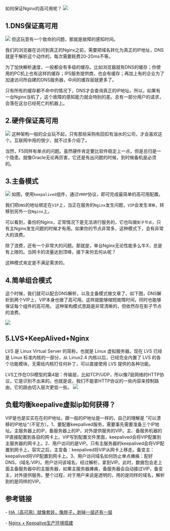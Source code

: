 如何保证Nginx的高可用呢？
![](https://sunxvming.com/imgs/efddf909-1abb-4f4a-9cec-848828e9498e.jpg)



## 1.DNS保证高可用
![](https://sunxvming.com/imgs/59c9fa9d-844f-412d-b927-7e9bd186d104.jpg)
但这玩意有一个致命的问题，那就是故障的感知时间。

我们的浏览器在访问到真正的Nginx之前，需要把域名转化为真正的IP地址，DNS就是干解析这个动作的，每次需要耗费20-20ms不等。

为了加快解析速度，一般都会有多级的缓存。比如浏览器就有DNS的缓存；你使用的PC机上也有这样的缓存；IPS服务提供商，也会有缓存；再加上有的企业为了加速访问所自建的DNS服务器，中间的缓存层就更多了。

只有所有的缓存都不命中的情况下，DNS才会查询真正的IP地址。所以，如果有一台Nginx当机了，这个故障的感知能力就会特别的差。总有一部分用户的请求，会落在这台已经死亡的机器上。


## 2.硬件保证高可用
![](https://sunxvming.com/imgs/0ca53f98-51f8-4d9b-94fd-ba05fdec67c7.jpg)
这种架构一般的企业玩不起，只有那些采购有回扣有油水的公司，才会喜欢这个。互联网中用的很少，就不过多介绍了。

当然，F5同样有单点的问题。虽然硬件肯定要比软件稳定上一点，但是总归是一个隐患。就像Oracle无论再厉害，它还是有出问题的时候，到时候备机是必须的。


## 3.主备模式
![](https://sunxvming.com/imgs/7529beb6-7596-4de9-a8ac-1b677f715f74.jpg)
如图，使用`keepalived`组件，通过`VRRP`协议，即可完成最简单的高可用配置。

我们把`DNS`的地址绑定在`VIP`上，当正在服务的`Nginx`发生问题，`VIP`会发生`漂移`，转移到另外一台`Nginx`上。

可以看到，备份的Nginx，正常情况下是无法进行服务的，它也叫做`影子节点`，只有主Nginx发生问题的时候才有用。如果你的节点非常多，这种模式下，会有非常大的浪费。

除了浪费，还有一个非常大的问题。那就是，单台Nginx无论性能多么牛X，总是有上限的。当网卡的流量达到顶峰，接下来何去何从呢？

这种模式肯定是不满足需求的。

## 4.简单组合模式
这个时候，我们就可以配合DNS解析，以及主备模式做文章了。如下图，DNS解析到两个VIP上，VIP本身也做了高可用。这样就能够缩短故障时间，同时也能够保证每个组件的高可用。
这种架构模式思路是非常清晰的，但依然存在影子节点的浪费。

![](https://sunxvming.com/imgs/1d9fc3de-04a0-43b0-91ec-9187d7cf02c0.jpg)

## 5.LVS+KeepAlived+Nginx
LVS 是 Linux Virtual Server 的简称，也就是 Linux 虚拟服务器。现在 LVS 已经是 Linux 标准内核的一部分，从 Linux2.4 内核以后，已经完全内置了 LVS 的各个功能模块，无需给内核打任何补丁，可以直接使用 LVS 提供的各种功能。

LVS工作在OSI模型的第4层：传输层，比如TCP/UDP，所以像7层网络的HTTP协议，它是识别不出来的。也就是说，我们不能拿HTTP协议的一些内容来控制路由，它的路由切入层次更低一些。
![](https://sunxvming.com/imgs/d5d7abcc-725a-4b67-ae3e-42ce8321c980.jpg)





## 负载均衡keepalive虚拟ip如何获得？
VIP是也是实实在在的IP地址，跟一般的IP地址是一样的，自己的理解是 ”可以漂移的IP地址“（不官方）。1、要配置keepalived服务，需要事先需要准备三个IP地址。主服务器上的IP，备服务器上的IP，对外提供服务的VIP。主、备服务机器的IP直接配置到各自的网卡上。VIP写到配置文件里面，keepalived会将VIP配置到主服务器的网卡上。2、用户访问的是VIP。只有主服务器的keepalived会将VIP配置到网卡上，容灾之后，主变备：keepalived将VIP从网卡上移走。备变主：keepalived将VIP配置到网卡上。3、用户访问域名如何防止单点瘫痪：配好DNS，{域名:VIP}。用户访问该域名，经过解析，拿到VIP。此时，数据包会走上面主备服务器中的主服务器，如果主服务器瘫痪，备服务器会自动接过VIP，备变主，对外提供服务。整个过程，对于用户来说是透明的，用的是同样的域名，解析到的是同样的VIP。




## 参考链接
- [HA（高可用）就像套娃，像胖子，剥掉一层还有一层](https://cloud.tencent.com/developer/article/1696880)

- [Nginx + Keepalive生产环境搭建](https://www.jianshu.com/p/32b7724b78e6)